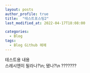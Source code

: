 ```yaml
---
layout: posts
author_profile: true
title:  "테스트포스팅2"
last_modified_at: 2022-04-17T18:08:00

categories:
  - Blog
tags:
  - Blog Github 헤헤
---
```


테스트용 내용<br>
스레시엔이 될라나?\n;
됐나?\n
???????
